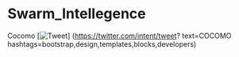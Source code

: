 # Swarm_Intellegence
Cocomo
[![Tweet](https://img.shields.io/twitter/url/http/shields.io.svg?style=social)]
(https://twitter.com/intent/tweet?
text=COCOMO
hashtags=bootstrap,design,templates,blocks,developers)
